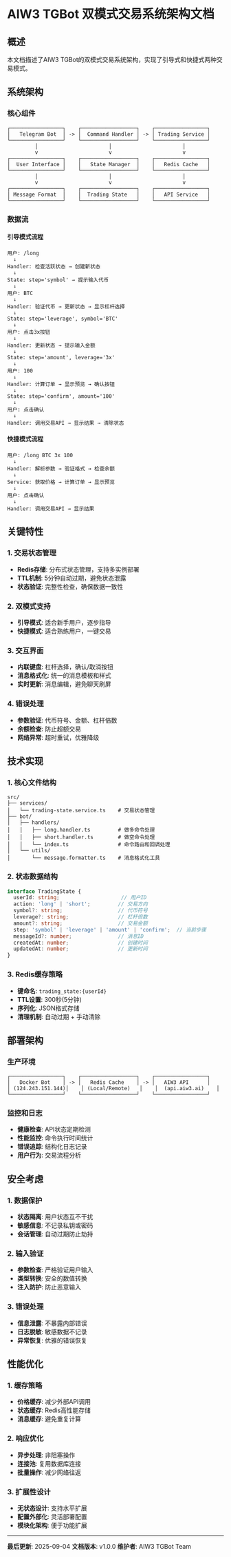# AIW3 TGBot 双模式交易系统架构文档

## 概述
本文档描述了AIW3 TGBot的双模式交易系统架构，实现了引导式和快捷式两种交易模式。

## 系统架构

### 核心组件
```
┌─────────────────┐    ┌──────────────────┐    ┌─────────────────┐
│   Telegram Bot  │ -> │  Command Handler │ -> │ Trading Service │
└─────────────────┘    └──────────────────┘    └─────────────────┘
         │                       │                       │
         v                       v                       v
┌─────────────────┐    ┌──────────────────┐    ┌─────────────────┐
│  User Interface │    │   State Manager  │    │   Redis Cache   │
└─────────────────┘    └──────────────────┘    └─────────────────┘
         │                       │                       │
         v                       v                       v
┌─────────────────┐    ┌──────────────────┐    ┌─────────────────┐
│ Message Format  │    │  Trading State   │    │   API Service   │
└─────────────────┘    └──────────────────┘    └─────────────────┘
```

### 数据流

#### 引导模式流程
```
用户: /long
  ↓
Handler: 检查活跃状态 → 创建新状态
  ↓
State: step='symbol' → 提示输入代币
  ↓
用户: BTC
  ↓  
Handler: 验证代币 → 更新状态 → 显示杠杆选择
  ↓
State: step='leverage', symbol='BTC'
  ↓
用户: 点击3x按钮
  ↓
Handler: 更新状态 → 提示输入金额  
  ↓
State: step='amount', leverage='3x'
  ↓
用户: 100
  ↓
Handler: 计算订单 → 显示预览 → 确认按钮
  ↓
State: step='confirm', amount='100'
  ↓
用户: 点击确认
  ↓
Handler: 调用交易API → 显示结果 → 清除状态
```

#### 快捷模式流程  
```
用户: /long BTC 3x 100
  ↓
Handler: 解析参数 → 验证格式 → 检查余额
  ↓
Service: 获取价格 → 计算订单 → 显示预览
  ↓
用户: 点击确认
  ↓
Handler: 调用交易API → 显示结果
```

## 关键特性

### 1. 交易状态管理
- **Redis存储**: 分布式状态管理，支持多实例部署
- **TTL机制**: 5分钟自动过期，避免状态泄露
- **状态验证**: 完整性检查，确保数据一致性

### 2. 双模式支持
- **引导模式**: 适合新手用户，逐步指导
- **快捷模式**: 适合熟练用户，一键交易

### 3. 交互界面
- **内联键盘**: 杠杆选择，确认/取消按钮
- **消息格式化**: 统一的消息模板和样式
- **实时更新**: 消息编辑，避免聊天刷屏

### 4. 错误处理
- **参数验证**: 代币符号、金额、杠杆倍数
- **余额检查**: 防止超额交易
- **网络异常**: 超时重试，优雅降级

## 技术实现

### 1. 核心文件结构
```
src/
├── services/
│   └── trading-state.service.ts    # 交易状态管理
├── bot/
│   ├── handlers/
│   │   ├── long.handler.ts         # 做多命令处理
│   │   ├── short.handler.ts        # 做空命令处理
│   │   └── index.ts                # 命令路由和回调处理
│   └── utils/
│       └── message.formatter.ts    # 消息格式化工具
```

### 2. 状态数据结构
```typescript
interface TradingState {
  userId: string;                    // 用户ID
  action: 'long' | 'short';         // 交易方向
  symbol?: string;                  // 代币符号
  leverage?: string;                // 杠杆倍数
  amount?: string;                  // 交易金额
  step: 'symbol' | 'leverage' | 'amount' | 'confirm';  // 当前步骤
  messageId?: number;               // 消息ID
  createdAt: number;                // 创建时间
  updatedAt: number;                // 更新时间
}
```

### 3. Redis缓存策略
- **键命名**: `trading_state:{userId}`
- **TTL设置**: 300秒(5分钟)
- **序列化**: JSON格式存储
- **清理机制**: 自动过期 + 手动清除

## 部署架构

### 生产环境
```
┌─────────────────┐    ┌──────────────────┐    ┌─────────────────┐
│   Docker Bot    │ -> │   Redis Cache    │ -> │   AIW3 API      │
│ (124.243.151.144)│    │ (Local/Remote)   │    │  (api.aiw3.ai)    │
└─────────────────┘    └──────────────────┘    └─────────────────┘
```

### 监控和日志
- **健康检查**: API状态定期检测
- **性能监控**: 命令执行时间统计
- **错误追踪**: 结构化日志记录
- **用户行为**: 交易流程分析

## 安全考虑

### 1. 数据保护
- **状态隔离**: 用户状态互不干扰
- **敏感信息**: 不记录私钥或密码
- **会话管理**: 自动过期防止劫持

### 2. 输入验证
- **参数检查**: 严格验证用户输入
- **类型转换**: 安全的数值转换
- **注入防护**: 防止恶意输入

### 3. 错误处理
- **信息泄露**: 不暴露内部错误
- **日志脱敏**: 敏感数据不记录
- **异常恢复**: 优雅的错误恢复

## 性能优化

### 1. 缓存策略
- **价格缓存**: 减少外部API调用
- **状态缓存**: Redis高性能存储
- **消息缓存**: 避免重复计算

### 2. 响应优化
- **异步处理**: 非阻塞操作
- **连接池**: 复用数据库连接
- **批量操作**: 减少网络往返

### 3. 扩展性设计
- **无状态设计**: 支持水平扩展
- **配置外部化**: 灵活部署配置
- **模块化架构**: 便于功能扩展

---

**最后更新**: 2025-09-04
**文档版本**: v1.0.0
**维护者**: AIW3 TGBot Team